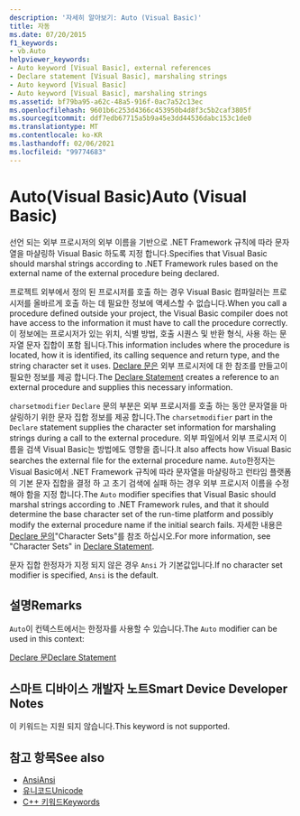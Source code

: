 ```yaml
---
description: '자세히 알아보기: Auto (Visual Basic)'
title: 자동
ms.date: 07/20/2015
f1_keywords:
- vb.Auto
helpviewer_keywords:
- Auto keyword [Visual Basic], external references
- Declare statement [Visual Basic], marshaling strings
- Auto keyword [Visual Basic]
- Auto keyword [Visual Basic], marshaling strings
ms.assetid: bf79ba95-a62c-48a5-916f-0ac7a52c13ec
ms.openlocfilehash: 9601b6c253d4366c453950b4d8f3c5b2caf3805f
ms.sourcegitcommit: ddf7edb67715a5b9a45e3dd44536dabc153c1de0
ms.translationtype: MT
ms.contentlocale: ko-KR
ms.lasthandoff: 02/06/2021
ms.locfileid: "99774683"
---
```

# <a name="auto-visual-basic"></a><span data-ttu-id="a46b2-103">Auto(Visual Basic)</span><span class="sxs-lookup"><span data-stu-id="a46b2-103">Auto (Visual Basic)</span></span>

<span data-ttu-id="a46b2-104">선언 되는 외부 프로시저의 외부 이름을 기반으로 .NET Framework 규칙에 따라 문자열을 마샬링하 Visual Basic 하도록 지정 합니다.</span><span class="sxs-lookup"><span data-stu-id="a46b2-104">Specifies that Visual Basic should marshal strings according to .NET Framework rules based on the external name of the external procedure being declared.</span></span>  
  
 <span data-ttu-id="a46b2-105">프로젝트 외부에서 정의 된 프로시저를 호출 하는 경우 Visual Basic 컴파일러는 프로시저를 올바르게 호출 하는 데 필요한 정보에 액세스할 수 없습니다.</span><span class="sxs-lookup"><span data-stu-id="a46b2-105">When you call a procedure defined outside your project, the Visual Basic compiler does not have access to the information it must have to call the procedure correctly.</span></span> <span data-ttu-id="a46b2-106">이 정보에는 프로시저가 있는 위치, 식별 방법, 호출 시퀀스 및 반환 형식, 사용 하는 문자열 문자 집합이 포함 됩니다.</span><span class="sxs-lookup"><span data-stu-id="a46b2-106">This information includes where the procedure is located, how it is identified, its calling sequence and return type, and the string character set it uses.</span></span> <span data-ttu-id="a46b2-107">[Declare 문은](../statements/declare-statement.md) 외부 프로시저에 대 한 참조를 만들고이 필요한 정보를 제공 합니다.</span><span class="sxs-lookup"><span data-stu-id="a46b2-107">The [Declare Statement](../statements/declare-statement.md) creates a reference to an external procedure and supplies this necessary information.</span></span>  
  
 <span data-ttu-id="a46b2-108">`charsetmodifier` `Declare` 문의 부분은 외부 프로시저를 호출 하는 동안 문자열을 마샬링하기 위한 문자 집합 정보를 제공 합니다.</span><span class="sxs-lookup"><span data-stu-id="a46b2-108">The `charsetmodifier` part in the `Declare` statement supplies the character set information for marshaling strings during a call to the external procedure.</span></span> <span data-ttu-id="a46b2-109">외부 파일에서 외부 프로시저 이름을 검색 Visual Basic는 방법에도 영향을 줍니다.</span><span class="sxs-lookup"><span data-stu-id="a46b2-109">It also affects how Visual Basic searches the external file for the external procedure name.</span></span> <span data-ttu-id="a46b2-110">`Auto`한정자는 Visual Basic에서 .NET Framework 규칙에 따라 문자열을 마샬링하고 런타임 플랫폼의 기본 문자 집합을 결정 하 고 초기 검색에 실패 하는 경우 외부 프로시저 이름을 수정 해야 함을 지정 합니다.</span><span class="sxs-lookup"><span data-stu-id="a46b2-110">The `Auto` modifier specifies that Visual Basic should marshal strings according to .NET Framework rules, and that it should determine the base character set of the run-time platform and possibly modify the external procedure name if the initial search fails.</span></span> <span data-ttu-id="a46b2-111">자세한 내용은 [Declare 문의](../statements/declare-statement.md)"Character Sets"를 참조 하십시오.</span><span class="sxs-lookup"><span data-stu-id="a46b2-111">For more information, see "Character Sets" in [Declare Statement](../statements/declare-statement.md).</span></span>  
  
 <span data-ttu-id="a46b2-112">문자 집합 한정자가 지정 되지 않은 경우 `Ansi` 가 기본값입니다.</span><span class="sxs-lookup"><span data-stu-id="a46b2-112">If no character set modifier is specified, `Ansi` is the default.</span></span>  
  
## <a name="remarks"></a><span data-ttu-id="a46b2-113">설명</span><span class="sxs-lookup"><span data-stu-id="a46b2-113">Remarks</span></span>  

 <span data-ttu-id="a46b2-114">`Auto`이 컨텍스트에서는 한정자를 사용할 수 있습니다.</span><span class="sxs-lookup"><span data-stu-id="a46b2-114">The `Auto` modifier can be used in this context:</span></span>  
  
 [<span data-ttu-id="a46b2-115">Declare 문</span><span class="sxs-lookup"><span data-stu-id="a46b2-115">Declare Statement</span></span>](../statements/declare-statement.md)  
  
## <a name="smart-device-developer-notes"></a><span data-ttu-id="a46b2-116">스마트 디바이스 개발자 노트</span><span class="sxs-lookup"><span data-stu-id="a46b2-116">Smart Device Developer Notes</span></span>  

 <span data-ttu-id="a46b2-117">이 키워드는 지원 되지 않습니다.</span><span class="sxs-lookup"><span data-stu-id="a46b2-117">This keyword is not supported.</span></span>  
  
## <a name="see-also"></a><span data-ttu-id="a46b2-118">참고 항목</span><span class="sxs-lookup"><span data-stu-id="a46b2-118">See also</span></span>

- [<span data-ttu-id="a46b2-119">Ansi</span><span class="sxs-lookup"><span data-stu-id="a46b2-119">Ansi</span></span>](ansi.md)
- [<span data-ttu-id="a46b2-120">유니코드</span><span class="sxs-lookup"><span data-stu-id="a46b2-120">Unicode</span></span>](unicode.md)
- [<span data-ttu-id="a46b2-121">C++ 키워드</span><span class="sxs-lookup"><span data-stu-id="a46b2-121">Keywords</span></span>](../keywords/index.md)
